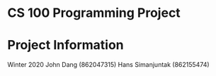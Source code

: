 # CS 100 Programming Project
# Project Information
Winter 2020
John Dang (862047315)
Hans Simanjuntak (862155474)
